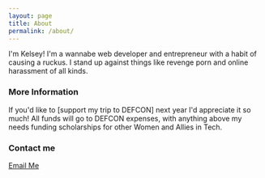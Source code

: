 ```yaml
---
layout: page
title: About
permalink: /about/
---
```


I'm Kelsey! I'm a wannabe web developer and entrepreneur with a habit of causing a ruckus. I stand up against things like revenge porn and online harassment of all kinds.

### More Information

If you'd like to [support my trip to DEFCON] next year I'd appreciate it so much! All funds will go to DEFCON expenses, with anything above my needs funding scholarships for other Women and Allies in Tech. 

### Contact me

[Email Me](mailto:kelseyrbressler@gmail.com)
